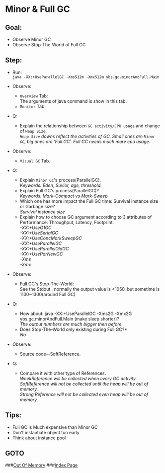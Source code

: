 Minor & Full GC
==
Goal:
--
* Observe Minor GC
* Observe Stop-The-World of Full GC


Step:
--
* Run:  
	`java -XX:+UseParallelGC -Xms512m -Xmx512m ybs.gc.minorAndFull.Main`
* Observe:  
	 * `Overview` Tab:  
		The arguments of java command is show in this tab.
	 * `Monitor` Tab.
* Q:   
	 * Explain the relationship between `GC activity/CPU usage` and change of `Heap Size`.  
	*`Heap Size` downs reflect the activities of GC. Small ones are `Minor GC`, big ones are 'Full GC'. Full GC needs much more cpu usage.*
* Observe:  
	 * `Visual GC` Tab.
* Q:  
	 * Explain `Minor GC`'s process(ParallelGC).  
	*Keywords: Eden, Suvior, age, threshold.*
	 * Explain Full GC's process(ParallelGC)?	  
	*Keywords: Mark-Compact vs Mark-Sweep*
	 * Which one has more impact the Full GC time: Survival instance size or Garbage size?  
	*Survival instance size*
	 * Explain how to choose GC argument according to 3 attributes of Performance: Throughput, Latency, Footprint.  
	*-XX:+UseG1GC  
	-XX:+UseSerialGC  
	-XX:+UseConcMarkSweepGC  
	-XX:+UseParallelGC  
	-XX:+UseParallelOldGC  
	-XX:+UseParNewGC  
	-Xms  
	-Xmx*
		
* Observe:  
	 * Full GC's Stop-The-World:  
		See the Stdout , normally the output value is <1050, but sometime is 1100~1300(around Full GC)
* Q:  
	 * How about: java -XX:+UseParallelGC -Xms2G -Xmx2G ybs.gc.minorAndFull.Main (make sleep shorter)?  
	*The output numbers are much bigger then before*
	 * Does Stop-The-World only existing during Full GC?*  
	*No*
		
* Observe:  
	 * Source code--SoftReference.
* Q:  
	 * Compare it with other type of References.  
	*WeekReference will be collected when every GC activity.  
	SoftReference will not be collected until the heap will be out of memory.  
	Strong Reference will not be collected even heap will be out of memory.*


Tips:
--
* Full GC is Much expensive than Minor GC
* Don't instantiate object too early
* Think about instance pool


GOTO
--
###[Out Of Memory](../oom/README.md)
###[Index Page](../../../../../../README.md)
